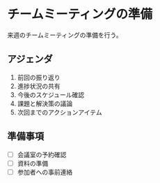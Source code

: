 # チームミーティングの準備

来週のチームミーティングの準備を行う。

## アジェンダ

1. 前回の振り返り
2. 進捗状況の共有
3. 今後のスケジュール確認
4. 課題と解決策の議論
5. 次回までのアクションアイテム

## 準備事項

- [ ] 会議室の予約確認
- [ ] 資料の準備
- [ ] 参加者への事前連絡